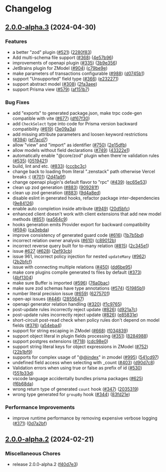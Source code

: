# Changelog

## [2.0.0-alpha.3](https://github.com/wittech/zenstack/compare/v2.0.0-alpha.2...v2.0.0-alpha.3) (2024-04-30)


### Features

* a better "zod" plugin ([#521](https://github.com/wittech/zenstack/issues/521)) ([2280f83](https://github.com/wittech/zenstack/commit/2280f83cd7f1f597fddfd6ab0c99417200124452))
* Add multi-schema file support ([#368](https://github.com/wittech/zenstack/issues/368)) ([4e57b96](https://github.com/wittech/zenstack/commit/4e57b9640e6c9d0cca25a3c12a981ea6c9dbfda6))
* improvements of openapi plugin ([#335](https://github.com/wittech/zenstack/issues/335)) ([3b9e356](https://github.com/wittech/zenstack/commit/3b9e3567b81eec050f208ae5e97ae0c2e544ab0f))
* JetBrains plugin for ZModel ([#904](https://github.com/wittech/zenstack/issues/904)) ([c79be9e](https://github.com/wittech/zenstack/commit/c79be9eb7f6b602bc84214bded2b927935b6273a))
* make parameters of transactions configurable ([#988](https://github.com/wittech/zenstack/issues/988)) ([d0745b1](https://github.com/wittech/zenstack/commit/d0745b149a5ce6abfef546de0b9243ddc4f6e765))
* support "Unsupported" field type ([#366](https://github.com/wittech/zenstack/issues/366)) ([e232271](https://github.com/wittech/zenstack/commit/e23227151d963b5a7d65ee31a4bddaf10d8db759))
* support abstract model ([#308](https://github.com/wittech/zenstack/issues/308)) ([2fa3aee](https://github.com/wittech/zenstack/commit/2fa3aeefffd7b8425836107d4e0e69cfe0187921))
* support Prisma view ([#579](https://github.com/wittech/zenstack/issues/579)) ([af151b7](https://github.com/wittech/zenstack/commit/af151b7b311ee96b626376b8a17103b18c261f65))


### Bug Fixes

* add "exports" to generated package.json, make trpc code-gen compatible with vite ([#677](https://github.com/wittech/zenstack/issues/677)) ([df67f30](https://github.com/wittech/zenstack/commit/df67f301119db23e5048464de2f73bff1a2adffc))
* add `CheckSelect` type into code for Prisma version backward compatibility ([#619](https://github.com/wittech/zenstack/issues/619)) ([3e09a3a](https://github.com/wittech/zenstack/commit/3e09a3a6646ae0f6e393cc0f92991c9b5d0c4d29))
* add missing attribute parameters and loosen keyword restrictions ([#394](https://github.com/wittech/zenstack/issues/394)) ([ef7acd7](https://github.com/wittech/zenstack/commit/ef7acd7c069225775e83411a4dfd8c31b2bf0c00))
* allow "view" and "import" as identifier ([#750](https://github.com/wittech/zenstack/issues/750)) ([2e15dfb](https://github.com/wittech/zenstack/commit/2e15dfb747fa871a5b25661e3e320a1a5f3cc92a))
* allow models without field declarations ([#749](https://github.com/wittech/zenstack/issues/749)) ([43322e1](https://github.com/wittech/zenstack/commit/43322e111adfc7d888aa8dc04445a5b0f8c2dbcc))
* automatically enable "@core/zod" plugin when there're validation rules ([#535](https://github.com/wittech/zenstack/issues/535)) ([0519421](https://github.com/wittech/zenstack/commit/05194219f28e49ee11d1a1bd9a78146e9b76eada))
* build, lint and etc. ([#833](https://github.com/wittech/zenstack/issues/833)) ([cccbc3c](https://github.com/wittech/zenstack/commit/cccbc3c82ad522d40bc76ad7b84b1305d378b1db))
* change back to loading from literal ".zenstack" path otherwise Vercel breaks :( ([#701](https://github.com/wittech/zenstack/issues/701)) ([2d41a9f](https://github.com/wittech/zenstack/commit/2d41a9fcffab2fa228356a5cc45b4c2ecd62fd63))
* change openapi plugin's default flavor to "rpc" ([#439](https://github.com/wittech/zenstack/issues/439)) ([ec65e53](https://github.com/wittech/zenstack/commit/ec65e53f202e3e02ea98a9c88682c106dcbafc76))
* clean up zod generation ([#883](https://github.com/wittech/zenstack/issues/883)) ([909281f](https://github.com/wittech/zenstack/commit/909281f8090734322c0cab09d0187b6b5e813c9a))
* clean up zod generation ([#883](https://github.com/wittech/zenstack/issues/883)) ([9d4a8ed](https://github.com/wittech/zenstack/commit/9d4a8ede7d42d1966fd5a12d64a5992092f4bc7d))
* disable eslint in generated hooks, refactor package inter-dependencies ([9e84126](https://github.com/wittech/zenstack/commit/9e8412645e06f0bf63f85c8bb61ad00384fdef99))
* enable auto completion inside attribute ([#949](https://github.com/wittech/zenstack/issues/949)) ([20d5bfc](https://github.com/wittech/zenstack/commit/20d5bfc506a42b520eb1cf390149b7afc7c38701))
* enhanced client doesn't work with client extensions that add new model methods ([#851](https://github.com/wittech/zenstack/issues/851)) ([ea564c9](https://github.com/wittech/zenstack/commit/ea564c93e9ca2a888c0e53216633d66c733f6beb))
* hooks generation emits Provider export for backward compatibility ([#594](https://github.com/wittech/zenstack/issues/594)) ([ca3ebda](https://github.com/wittech/zenstack/commit/ca3ebdae4e213d3901bb5834fd9ebf1217da94a7))
* improve consistency of generated guard code ([#616](https://github.com/wittech/zenstack/issues/616)) ([1b7b5bd](https://github.com/wittech/zenstack/commit/1b7b5bda3f5106d31b7f5e70be27158fb8217600))
* incorrect relation owner analysis ([#610](https://github.com/wittech/zenstack/issues/610)) ([c89012b](https://github.com/wittech/zenstack/commit/c89012bcb8d32588cc7f5a1df19088292e571cec))
* incorrect reverse query built for to-many relation ([#815](https://github.com/wittech/zenstack/issues/815)) ([2c345e1](https://github.com/wittech/zenstack/commit/2c345e1d4fe7274b7a08c1178afccede1d694327))
* issue [#627](https://github.com/wittech/zenstack/issues/627) ([#628](https://github.com/wittech/zenstack/issues/628)) ([2ef93cb](https://github.com/wittech/zenstack/commit/2ef93cb932e7aed6923cd3d7e69069d0c9ff161b))
* issue 961, incorrect policy injection for nested `updateMany` ([#962](https://github.com/wittech/zenstack/issues/962)) ([2b2bfcf](https://github.com/wittech/zenstack/commit/2b2bfcff965f9a70ff2764e6fbc7613b6f061685))
* issue with connecting multiple relations ([#450](https://github.com/wittech/zenstack/issues/450)) ([dd6be95](https://github.com/wittech/zenstack/commit/dd6be9509c46fd4dfff500a53070259410b6a61f))
* make core plugins compile generated ts files by default ([#373](https://github.com/wittech/zenstack/issues/373)) ([4bf1304](https://github.com/wittech/zenstack/commit/4bf1304c6518cc027b1a1f2d33fea70979d9d94b))
* make sure Buffer is imported ([#596](https://github.com/wittech/zenstack/issues/596)) ([76a0bac](https://github.com/wittech/zenstack/commit/76a0bac9c63707baf34a072e398b63156c1e0640))
* make sure zod schemas have type annotations ([#574](https://github.com/wittech/zenstack/issues/574)) ([51985b1](https://github.com/wittech/zenstack/commit/51985b1279dca8e82a7275330a7b6597f37d15a4))
* number literal precision issue ([#659](https://github.com/wittech/zenstack/issues/659)) ([6275701](https://github.com/wittech/zenstack/commit/627570166f858488aa7fb6a6291fccfadb0d9f9f))
* open-api issues ([#446](https://github.com/wittech/zenstack/issues/446)) ([2855647](https://github.com/wittech/zenstack/commit/285564751094797da8484bf041a9d3a4eafafc9d))
* openapi generator relation handling ([#320](https://github.com/wittech/zenstack/issues/320)) ([f1c9765](https://github.com/wittech/zenstack/commit/f1c9765b778f8fb476c015a2f3bbe72dd94ef6b0))
* post-update rules incorrectly reject update ([#826](https://github.com/wittech/zenstack/issues/826)) ([d921a7c](https://github.com/wittech/zenstack/commit/d921a7ca6bef0341ccf5bc50e195156695129e7f))
* post-update rules incorrectly reject update ([#826](https://github.com/wittech/zenstack/issues/826)) ([e85831e](https://github.com/wittech/zenstack/commit/e85831e98d08a433febb5a8fecf8d539150ced08))
* short-circuit post-read check when policy rules don't depend on model fields ([#376](https://github.com/wittech/zenstack/issues/376)) ([a54eba4](https://github.com/wittech/zenstack/commit/a54eba45f64382ed070e5aeabe0c8dc263bebc0d))
* support for string escaping in ZModel ([#668](https://github.com/wittech/zenstack/issues/668)) ([f034839](https://github.com/wittech/zenstack/commit/f034839867fa438da866bd87548b4a18246dee21))
* support object literal in plugin fields processing ([#351](https://github.com/wittech/zenstack/issues/351)) ([8284988](https://github.com/wittech/zenstack/commit/8284988cf12c3c4f3983c36c3658201db5509b2c))
* support postgres extensions ([#718](https://github.com/wittech/zenstack/issues/718)) ([cdc98e0](https://github.com/wittech/zenstack/commit/cdc98e08224a23ea3f6e5d620c11c90a34ed6435))
* support string literal keys for object expressions in ZModel ([#752](https://github.com/wittech/zenstack/issues/752)) ([22b1bf9](https://github.com/wittech/zenstack/commit/22b1bf9ddd4062000f2cd7d183e004dd3d5917c6))
* supports for complex usage of "@[@index](https://github.com/index)" in zmodel ([#995](https://github.com/wittech/zenstack/issues/995)) ([541cd97](https://github.com/wittech/zenstack/commit/541cd973081cbbf2d9e2e571ee8f971bc859150c))
* undefined field access when selecting with _count ([#403](https://github.com/wittech/zenstack/issues/403)) ([d90d7c8](https://github.com/wittech/zenstack/commit/d90d7c83e95d33c85e9c3b4b650e014ee76136c3))
* Validation errors when using true or false as prefix of id ([#530](https://github.com/wittech/zenstack/issues/530)) ([551b33d](https://github.com/wittech/zenstack/commit/551b33d8bec622e445b5635ae4a147774c91c0fe))
* vscode language accidentally bundles prisma packages  ([#625](https://github.com/wittech/zenstack/issues/625)) ([f6b68da](https://github.com/wittech/zenstack/commit/f6b68dabc9e089230bc6d8f8e802e8fbc43a8a69))
* wrong return type of generated `count` hook ([#347](https://github.com/wittech/zenstack/issues/347)) ([2035319](https://github.com/wittech/zenstack/commit/2035319a030369dc0c847eaac248f2d9acdc7c7b))
* wrong type generated for `groupBy` hook ([#344](https://github.com/wittech/zenstack/issues/344)) ([83fd21e](https://github.com/wittech/zenstack/commit/83fd21e5b2c55ca182386be61151386f0400bdd0))


### Performance Improvements

* improve runtime performance by removing expensive verbose logging ([#371](https://github.com/wittech/zenstack/issues/371)) ([0d7a2bf](https://github.com/wittech/zenstack/commit/0d7a2bf417c6ea5cc5c6c3568593a0fbe7d7903e))

## [2.0.0-alpha.2](https://github.com/zenstackhq/zenstack/compare/v2.0.0-alpha.1...v2.0.0-alpha.2) (2024-02-21)


### Miscellaneous Chores

* release 2.0.0-alpha.2 ([f40d7e3](https://github.com/zenstackhq/zenstack/commit/f40d7e3718d4210137a2e131d28b5491d065b914))
